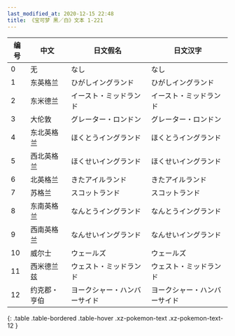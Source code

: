 ```yaml
---
last_modified_at: 2020-12-15 22:48
title: 《宝可梦 黑／白》文本 1-221
---
```

| 编号 | 中文 | 日文假名 | 日文汉字 |
| ---- | ---- | ---- | --- |
| 0 | 无 | なし | なし |
| 1 | 东英格兰 | ひがしイングランド | ひがしイングランド |
| 2 | 东米德兰 | イースト・ミッドランド | イースト・ミッドランド |
| 3 | 大伦敦 | グレーター・ロンドン | グレーター・ロンドン |
| 4 | 东北英格兰 | ほくとうイングランド | ほくとうイングランド |
| 5 | 西北英格兰 | ほくせいイングランド | ほくせいイングランド |
| 6 | 北英格兰 | きたアイルランド | きたアイルランド |
| 7 | 苏格兰 | スコットランド | スコットランド |
| 8 | 东南英格兰 | なんとうイングランド | なんとうイングランド |
| 9 | 西南英格兰 | なんせいイングランド | なんせいイングランド |
| 10 | 威尔士 | ウェールズ | ウェールズ |
| 11 | 西米德兰兹 | ウェスト・ミッドランド | ウェスト・ミッドランド |
| 12 | 约克郡・亨伯 | ヨークシャー・ハンバーサイド | ヨークシャー・ハンバーサイド |
{: .table .table-bordered .table-hover .xz-pokemon-text .xz-pokemon-text-12 }